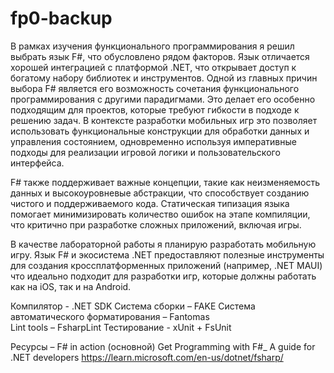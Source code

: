 # fp0-backup
В рамках изучения функционального программирования я решил выбрать язык F#, что обусловлено рядом факторов. Язык отличается хорошей интеграцией с платформой .NET, что открывает доступ к богатому набору библиотек и инструментов.
Одной из главных причин выбора F# является его возможность сочетания функционального программирования с другими парадигмами. Это делает его особенно подходящим для проектов, которые требуют гибкости в подходе к решению задач. В контексте разработки мобильных игр это позволяет использовать функциональные конструкции для обработки данных и управления состоянием, одновременно используя императивные подходы для реализации игровой логики и пользовательского интерфейса.

F# также поддерживает важные концепции, такие как неизменяемость данных и высокоуровневые абстракции, что способствует созданию чистого и поддерживаемого кода. Статическая типизация языка помогает минимизировать количество ошибок на этапе компиляции, что критично при разработке сложных приложений, включая игры.

В качестве лабораторной работы я планирую разработать мобильную игру. Язык F# и экосистема .NET предоставляют полезные инструменты для создания кроссплатформенных приложений (например, .NET MAUI) что идеально подходит для разработки игр, которые должны работать как на iOS, так и на Android.

Компилятор - .NET SDK
Система сборки – FAKE
Система автоматического форматирования – Fantomas	
Lint tools – FsharpLint
Тестирование - xUnit + FsUnit

Ресурсы – F# in action (основной)
Get Programming with F#_ A guide for .NET developers	https://learn.microsoft.com/en-us/dotnet/fsharp/

